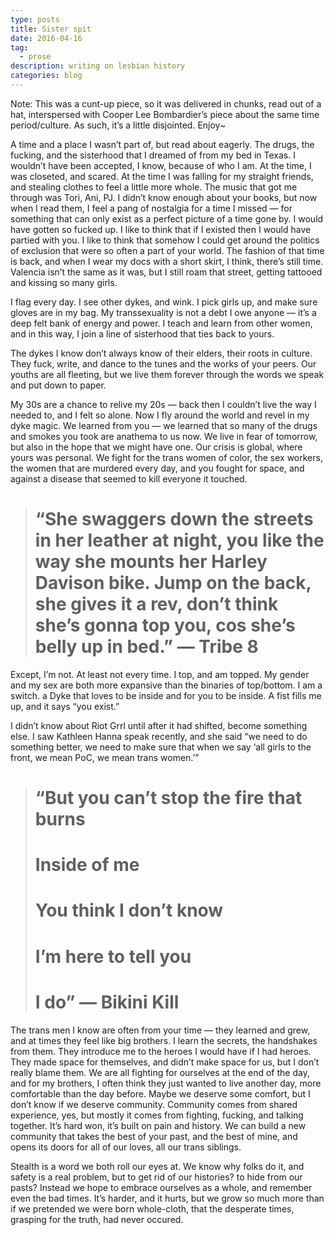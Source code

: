 ```yaml
---
type: posts
title: Sister spit
date: 2016-04-16
tag:
  - prose
description: writing on lesbian history
categories: blog
---
```


Note: This was a cunt-up piece, so it was delivered in chunks, read out of a hat, interspersed with Cooper Lee Bombardier’s piece about the same time period/culture. As such, it’s a little disjointed. Enjoy~

A time and a place I wasn’t part of, but read about eagerly. The drugs, the fucking, and the sisterhood that I dreamed of from my bed in Texas. I wouldn’t have been accepted, I know, because of who I am. At the time, I was closeted, and scared. At the time I was falling for my straight friends, and stealing clothes to feel a little more whole. The music that got me through was Tori, Ani, PJ. I didn’t know enough about your books, but now when I read them, I feel a pang of nostalgia for a time I missed — for something that can only exist as a perfect picture of a time gone by. I would have gotten so fucked up. I like to think that if I existed then I would have partied with you. I like to think that somehow I could get around the politics of exclusion that were so often a part of your world. The fashion of that time is back, and when I wear my docs with a short skirt, I think, there’s still time. Valencia isn’t the same as it was, but I still roam that street, getting tattooed and kissing so many girls.

I flag every day. I see other dykes, and wink. I pick girls up, and make sure gloves are in my bag. My transsexuality is not a debt I owe anyone — it’s a deep felt bank of energy and power. I teach and learn from other women, and in this way, I join a line of sisterhood that ties back to yours.

The dykes I know don’t always know of their elders, their roots in culture. They fuck, write, and dance to the tunes and the works of your peers. Our youths are all fleeting, but we live them forever through the words we speak and put down to paper.

My 30s are a chance to relive my 20s — back then I couldn’t live the way I needed to, and I felt so alone. Now I fly around the world and revel in my dyke magic. We learned from you — we learned that so many of the drugs and smokes you took are anathema to us now. We live in fear of tomorrow, but also in the hope that we might have one. Our crisis is global, where yours was personal. We fight for the trans women of color, the sex workers, the women that are murdered every day, and you fought for space, and against a disease that seemed to kill everyone it touched.
> # “She swaggers down the streets in her leather at night, you like the way she mounts her Harley Davison bike. Jump on the back, she gives it a rev, don’t think she’s gonna top you, cos she’s belly up in bed.” — Tribe 8

Except, I’m not. At least not every time. I top, and am topped. My gender and my sex are both more expansive than the binaries of top/bottom. I am a switch. a Dyke that loves to be inside and for you to be inside. A fist fills me up, and it says “you exist.”

I didn’t know about Riot Grrl until after it had shifted, become something else. I saw Kathleen Hanna speak recently, and she said “we need to do something better, we need to make sure that when we say ‘all girls to the front, we mean PoC, we mean trans women.’”
> # “But you can’t stop the fire that burns
> # Inside of me
> # You think I don’t know
> # I’m here to tell you
> # I do” — Bikini Kill

The trans men I know are often from your time — they learned and grew, and at times they feel like big brothers. I learn the secrets, the handshakes from them. They introduce me to the heroes I would have if I had heroes. They made space for themselves, and didn’t make space for us, but I don’t really blame them. We are all fighting for ourselves at the end of the day, and for my brothers, I often think they just wanted to live another day, more comfortable than the day before. Maybe we deserve some comfort, but I don’t know if we deserve community. Community comes from shared experience, yes, but mostly it comes from fighting, fucking, and talking together. It’s hard won, it’s built on pain and history. We can build a new community that takes the best of your past, and the best of mine, and opens its doors for all of our loves, all our trans siblings.

Stealth is a word we both roll our eyes at. We know why folks do it, and safety is a real problem, but to get rid of our histories? to hide from our pasts? Instead we hope to embrace ourselves as a whole, and remember even the bad times. It’s harder, and it hurts, but we grow so much more than if we pretended we were born whole-cloth, that the desperate times, grasping for the truth, had never occured.
